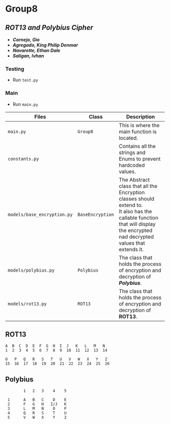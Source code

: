 # Group8

## _ROT13 and Polybius Cipher_

- ***Cornejo, Gio***
- ***Agregado, King Philip Denmar***
- ***Navarette, Ethan Dale***
- ***Saligan, Ivhan***

### Testing
- Run `test.py`

### Main
- Run `main.py`

| **Files**                   | **Class**        | **Description**                                                                                                                                                                  |
|-----------------------------|------------------|----------------------------------------------------------------------------------------------------------------------------------------------------------------------------------|
| `main.py`                   | `Group8`         | This is where the main function is located.                                                                                                                                      |
| `constants.py`              |                  | Contains all the strings and Enums to prevent hardcoded values.                                                                                                                  |
| `models/base_encryption.py` | `BaseEncryption` | The Abstract class that all the Encryption classes should extend to.<br/>It also has the callable function that will display the encrypted nad decrypted values that extends it. |
| `models/polybius.py`        | `Polybius`       | The class that holds the process of encryption and decryption of ***Polybius***.                                                                                                 |
| `models/rot13.py`           | `ROT13`          | The class that holds the process of encryption and decryption of **ROT13**.                                                                                                      |

## ROT13

    A  B  C  D  E  F  G  H  I  J   K   L   M   N
    1  2  3  4  5  6  7  8  9  10  11  12  13  14

    O   P   Q   R   S   T   U   V   W   X   Y   Z
    15  16  17  18  19  20  21  22  23  24  25  26

## Polybius

            1   2   3    4    5 

     1      A   B   C    D    E
     2      F   G   H   I/J   K
     3      L   M   N    O    P
     4      Q   R   S    T    U
     5      V   W   X    Y    Z